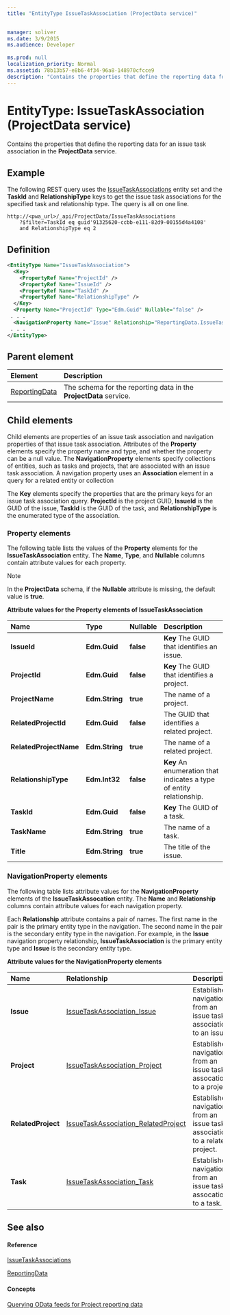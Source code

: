 ```yaml
---
title: "EntityType IssueTaskAssociation (ProjectData service)"

 
manager: soliver
ms.date: 3/9/2015
ms.audience: Developer
 
ms.prod: null
localization_priority: Normal
ms.assetid: 78b13b57-e8b6-4f34-96a8-148970cfcce9
description: "Contains the properties that define the reporting data for an issue task association in the ProjectData service."
---
```


# EntityType: IssueTaskAssociation (ProjectData service)

Contains the properties that define the reporting data for an issue task association in the **ProjectData** service. 
  
## Example

The following REST query uses the [IssueTaskAssociations](entityset-issuetaskassociations-projectdata-service.md) entity set and the **TaskId** and **RelationshipType** keys to get the issue task associations for the specified task and relationship type. The query is all on one line. 
  
```
http://<pwa_url>/_api/ProjectData/IssueTaskAssociations
    ?$filter=TaskId eq guid'91325620-ccbb-e111-82d9-00155d4a4108'
    and RelationshipType eq 2
```

## Definition

```XML
<EntityType Name="IssueTaskAssociation">
  <Key>
    <PropertyRef Name="ProjectId" />
    <PropertyRef Name="IssueId" />
    <PropertyRef Name="TaskId" />
    <PropertyRef Name="RelationshipType" />
  </Key>
  <Property Name="ProjectId" Type="Edm.Guid" Nullable="false" />
 . . .
  <NavigationProperty Name="Issue" Relationship="ReportingData.IssueTaskAssociation_Issue" ToRole="Issue" FromRole="IssueTaskAssociation" />
 . . .
</EntityType>

```

## Parent element

|**Element**|**Description**|
|:-----|:-----|
|[ReportingData](schema-microsoft-office-project-server-projectdata-service.md) <br/> |The schema for the reporting data in the **ProjectData** service.  <br/> |
   
## Child elements

Child elements are properties of an issue task association and navigation properties of that issue task association. Attributes of the **Property** elements specify the property name and type, and whether the property can be a null value. The **NavigationProperty** elements specify collections of entities, such as tasks and projects, that are associated with an issue task association. A navigation property uses an **Association** element in a query for a related entity or collection 
  
The **Key** elements specify the properties that are the primary keys for an issue task association query. **ProjectId** is the project GUID, **IssueId** is the GUID of the issue, **TaskId** is the GUID of the task, and **RelationshipType** is the enumerated type of the association. 
  
### Property elements

The following table lists the values of the **Property** elements for the **IssueTaskAssociation** entity. The **Name**, **Type**, and **Nullable** columns contain attribute values for each property. 
  
> [!NOTE]
> In the **ProjectData** schema, if the **Nullable** attribute is missing, the default value is **true**. 
  
**Attribute values for the Property elements of IssueTaskAssociation**

|**Name**|**Type**|**Nullable**|**Description**|
|:-----|:-----|:-----|:-----|
|**IssueId** <br/> |**Edm.Guid** <br/> |**false** <br/> |**Key**         The GUID that identifies an issue.  <br/> |
|**ProjectId** <br/> |**Edm.Guid** <br/> |**false** <br/> |**Key**         The GUID that identifies a project.  <br/> |
|**ProjectName** <br/> |**Edm.String** <br/> |**true** <br/> |The name of a project.  <br/> |
|**RelatedProjectId** <br/> |**Edm.Guid** <br/> |**false** <br/> |The GUID that identifies a related project.  <br/> |
|**RelatedProjectName** <br/> |**Edm.String** <br/> |**true** <br/> |The name of a related project.  <br/> |
|**RelationshipType** <br/> |**Edm.Int32** <br/> |**false** <br/> |**Key**         An enumeration that indicates a type of entity relationship.  <br/> |
|**TaskId** <br/> |**Edm.Guid** <br/> |**false** <br/> |**Key**         The GUID of a task.  <br/> |
|**TaskName** <br/> |**Edm.String** <br/> |**true** <br/> |The name of a task.  <br/> |
|**Title** <br/> |**Edm.String** <br/> |**true** <br/> |The title of the issue.  <br/> |
   
### NavigationProperty elements

The following table lists attribute values for the **NavigationProperty** elements of the **IssueTaskAssocation** entity. The **Name** and **Relationship** columns contain attribute values for each navigation property. 
  
Each **Relationship** attribute contains a pair of names. The first name in the pair is the primary entity type in the navigation. The second name in the pair is the secondary entity type in the navigation. For example, in the **Issue** navigation property relationship, **IssueTaskAssociation** is the primary entity type and **Issue** is the secondary entity type. 
  
**Attribute values for the NavigationProperty elements**

|**Name**|**Relationship**|**Description**|
|:-----|:-----|:-----|
|**Issue** <br/> |[IssueTaskAssociation_Issue](association-issuetaskassociation_issue-projectdata-service.md) <br/> |Establishes navigation from an issue task association to an issue.  <br/> |
|**Project** <br/> |[IssueTaskAssociation_Project](association-issuetaskassociation_project-projectdata-service.md) <br/> |Establishes navigation from an issue task assocation to a project.  <br/> |
|**RelatedProject** <br/> |[IssueTaskAssociation_RelatedProject](association-issuetaskassociation_relatedproject-projectdata-service.md) <br/> |Establishes navigation from an issue task association to a related project.  <br/> |
|**Task** <br/> |[IssueTaskAssociation_Task](association-issuetaskassociation_task-projectdata-service.md) <br/> |Establishes navigation from an issue task assocation to a task.  <br/> |
   
## See also

#### Reference

[IssueTaskAssociations](entityset-issuetaskassociations-projectdata-service.md)
  
[ReportingData](schema-microsoft-office-project-server-projectdata-service.md)
#### Concepts

[Querying OData feeds for Project reporting data](querying-odata-feeds-for-project-reporting-data.md)

